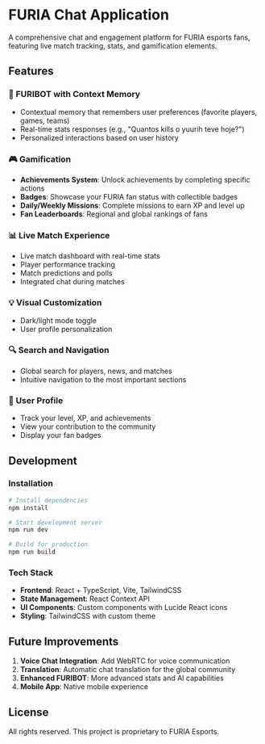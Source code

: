 # FURIA Chat Application

A comprehensive chat and engagement platform for FURIA esports fans, featuring live match tracking, stats, and gamification elements.

## Features

### 🤖 FURIBOT with Context Memory

- Contextual memory that remembers user preferences (favorite players, games, teams)
- Real-time stats responses (e.g., "Quantos kills o yuurih teve hoje?")
- Personalized interactions based on user history

### 🎮 Gamification

- **Achievements System**: Unlock achievements by completing specific actions
- **Badges**: Showcase your FURIA fan status with collectible badges
- **Daily/Weekly Missions**: Complete missions to earn XP and level up
- **Fan Leaderboards**: Regional and global rankings of fans

### 📊 Live Match Experience

- Live match dashboard with real-time stats
- Player performance tracking
- Match predictions and polls
- Integrated chat during matches

### 💡 Visual Customization

- Dark/light mode toggle
- User profile personalization

### 🔍 Search and Navigation

- Global search for players, news, and matches
- Intuitive navigation to the most important sections

### 👤 User Profile

- Track your level, XP, and achievements
- View your contribution to the community
- Display your fan badges

## Development

### Installation

```bash
# Install dependencies
npm install

# Start development server
npm run dev

# Build for production
npm run build
```

### Tech Stack

- **Frontend**: React + TypeScript, Vite, TailwindCSS
- **State Management**: React Context API
- **UI Components**: Custom components with Lucide React icons
- **Styling**: TailwindCSS with custom theme

## Future Improvements

1. **Voice Chat Integration**: Add WebRTC for voice communication
2. **Translation**: Automatic chat translation for the global community
3. **Enhanced FURIBOT**: More advanced stats and AI capabilities
4. **Mobile App**: Native mobile experience

## License

All rights reserved. This project is proprietary to FURIA Esports. 